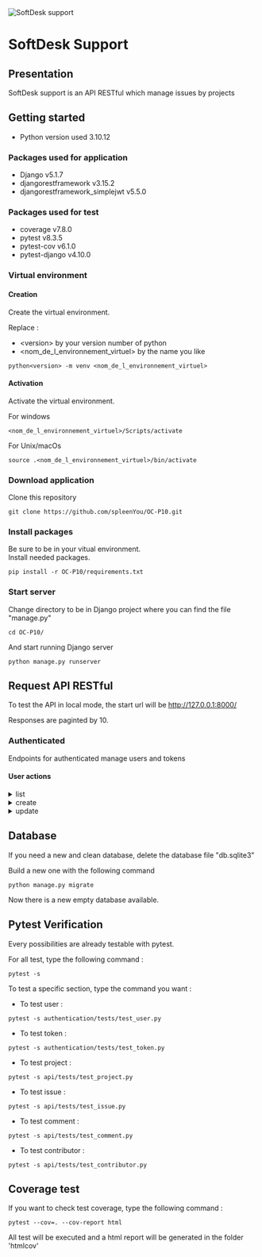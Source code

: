 <img src='https://user.oc-static.com/upload/2023/06/28/16879473703315_P10-02.png' alt='SoftDesk support'>

# SoftDesk Support

## Presentation

SoftDesk support is an API RESTful which manage issues by projects

## Getting started

- Python version used 3.10.12

### Packages used for application

- Django v5.1.7
- djangorestframework v3.15.2
- djangorestframework_simplejwt v5.5.0

### Packages used for test

- coverage v7.8.0
- pytest v8.3.5
- pytest-cov v6.1.0
- pytest-django v4.10.0

### Virtual environment

#### Creation

Create the virtual environment.

Replace :
- \<version> by your version number of python
- <nom_de_l_environnement_virtuel> by the name you like

```
python<version> -m venv <nom_de_l_environnement_virtuel>
```

#### Activation

Activate the virtual environment.

For windows
```
<nom_de_l_environnement_virtuel>/Scripts/activate
```

For Unix/macOs

```
source .<nom_de_l_environnement_virtuel>/bin/activate
```

### Download application


Clone this repository
```
git clone https://github.com/spleenYou/OC-P10.git
```

### Install packages

Be sure to be in your vitual environment.  
Install needed packages.
```
pip install -r OC-P10/requirements.txt
```

### Start server

Change directory to be in Django project where you can find the file "manage.py"
```
cd OC-P10/
```

And start running Django server
```
python manage.py runserver
```

## Request API RESTful

To test the API in local mode, the start url will be http://127.0.0.1:8000/

Responses are paginted by 10.

### Authenticated

Endpoints for authenticated manage users and tokens

#### User actions
<details>
    <summary>list</summary>

- Endpoint : user/
- HTTP Method : GET
- Token needed : Yes
- Access : Login users

Success response Exemple :

```
{
    "count": 2,
    "next": null,
    "previous": null,
    "results": [
        {
            "id": 1,
            "username": "user1",
            "birthday": "1985-01-01",
            "can_be_contacted": true,
            "can_data_be_shared": true,
            "projects_created": []
        },
        {
            "id": 2,
            "username": "user2",
            "birthday": "2000-01-01",
            "can_be_contacted": false,
            "can_data_be_shared": true,
            "projects_created": []
        }
    ]
}
```
</details>
<details>
    <summary>create</summary>

- Endpoint : user/
- HTTP Method : POST
- Token needed : No
- Access : Everyone
- Data needed (with exemple):
    - username (user1)
    - password1 (password-test)
    - password2 (password-test)
    - birthday (2000-01-01)
    - can_be_contacted (True)
    - can_data_be_shared (False)

Success response Exemple :

```
{
    "id": 1,
    "username": "user1",
    "birthday": "2000-01-01",
    "can_be_contacted": true,
    "can_data_be_shared": false
}
```
</details>
<details>
    <summary>update</summary>

- Endpoint : user/\<id>
- HTTP Method : POST
- Token needed : Yes
- Access : the connected user for himself
- Data needed (with exemple):
    - username
    - password1
    - password2
    - birthday
    - can_be_contacted
    - can_data_be_shared

Success response Exemple :

```
{
    "id": 1,
    "username": "user1",
    "birthday": "2000-01-01",
    "can_be_contacted": true,
    "can_data_be_shared": false
}
```
</details>

## Database

If you need a new and clean database, delete the database file "db.sqlite3"

Build a new one with the following command

```
python manage.py migrate

```

Now there is a new empty database available.

## Pytest Verification

Every possibilities are already testable with pytest.

For all test, type the following command :
```
pytest -s
```

To test a specific section, type the command you want :
- To test user :
```
pytest -s authentication/tests/test_user.py
```
- To test token :
```
pytest -s authentication/tests/test_token.py
```
- To test project :
```
pytest -s api/tests/test_project.py
```
- To test issue :
```
pytest -s api/tests/test_issue.py
```
- To test comment :
```
pytest -s api/tests/test_comment.py
```
- To test contributor :
```
pytest -s api/tests/test_contributor.py
```

## Coverage test

If you want to check test coverage, type the following command :

```
pytest --cov=. --cov-report html

```

All test will be executed and a html report will be generated in the folder 'htmlcov'